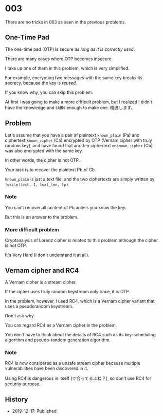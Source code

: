 # 003
There are no tricks in 003 as seen in the previous problems.

## One-Time Pad
The one-time pad (OTP) is secure *as long as it is correctly used*.

There are many cases where OTP becomes insecure.

I take up one of them in this problem, which is very simplified.

For example, encrypting two messages with the same key breaks its secrecy,
because the key is *reused*.

If you know why, you can skip this problem.

At first I was going to make a more difficult problem, but I realized I didn't
have the knowledge and skills enough to make one.
精進します。

## Problem
Let's assume that you have a pair of plaintext `known_plain` (Pa) and
ciphertext `known_cipher` (Ca) encrypted by OTP
(Vernam cipher with truly random key),
and have found that another ciphertext `unknown_cipher` (Cb) was also
encrypted with the same key.

In other words, the cipher is not OTP.

Your task is to recover the plaintext Pb of Cb.

`known_plain` is just a text file,
and the two ciphertexts are simply written by `fwrite(text, 1, text_len, fp)`.

### Note
You can't recover all content of Pb unless you know the key.

But this is an answer to the problem.

### More difficult problem
Cryptanalysis of Lorenz cipher is related to this problem
although the cipher is not OTP.

It's Very Hard (I don't understand it at all).

## Vernam cipher and RC4
A Vernam cipher is a stream cipher.

If the cipher uses truly random keystream only once, it is OTP.

In the problem, however, I used RC4, which is a Vernam cipher variant
that uses a pseudorandom keystream.

Don't ask why.

You can regard RC4 as a Vernam cipher in the problem.

You don't have to think about the details of RC4 such as its
key-scheduling algorithm and pseudo-random generation algorithm.

### Note
RC4 is now considered as a unsafe stream cipher because multiple
vulnerabilities have been discovered in it.

Using RC4 is dangerous in itself (で合ってるよね？),
so don't use RC4 for security purpose.

## History
* 2019-12-17: Published
